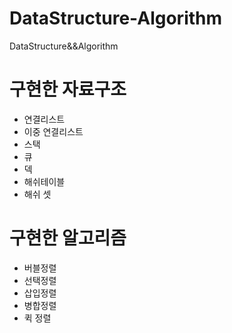 # DataStructure-Algorithm

DataStructure&amp;&amp;Algorithm

# 구현한 자료구조

- 연결리스트
- 이중 연결리스트
- 스택
- 큐
- 덱
- 해쉬테이블
- 해쉬 셋

# 구현한 알고리즘

- 버블정렬
- 선택정렬
- 삽입정렬
- 병합정렬
- 퀵 정렬
